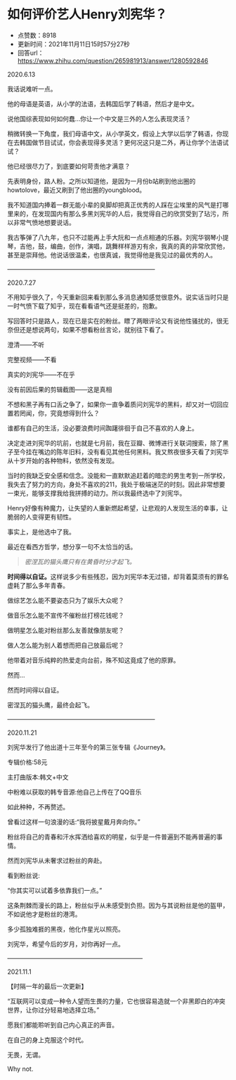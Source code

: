 # 如何评价艺人Henry刘宪华？
- 点赞数：8918
- 更新时间：2021年11月11日15时57分27秒
- 回答url：https://www.zhihu.com/question/265981913/answer/1280592846
<body>
 <p></p>
 <p data-pid="DqWbrdKM">2020.6.13</p>
 <p data-pid="R8K5Ohij">我话说难听一点。</p>
 <p data-pid="ZbX-SIxG">他的母语是英语，从小学的法语，去韩国后学了韩语，然后才是中文。</p>
 <p data-pid="ydefY-di">说他国综表现如何如何蠢…你让一个中文是三外的人怎么表现灵活？</p>
 <p data-pid="23oYeJ6w">稍微转换一下角度，我们母语中文，从小学英文，假设上大学以后学了韩语，你现在去韩国做节目试试，你会表现得多灵活？更何况这只是二外，再让你学个法语试试？</p>
 <p data-pid="f2THmYSz">他已经很尽力了，到底要如何苛责他才满意？</p>
 <p data-pid="3Pcaj1oQ">先表明身份，路人粉。之所以知道他，是因为一月份b站刷到他出圈的howtolove，最近又刷到了他出圈的youngblood。</p>
 <p data-pid="nWHo70vp">我不知道国内捧着一群无能小辈的臭脚却把真正优秀的人踩在尘埃里的风气是打哪里来的，在发现国内有那么多黑刘宪华的人后，我觉得自己的欣赏受到了玷污，所以非常气愤地想要说话。</p>
 <p data-pid="1Tam1Pop">我古筝弹了八九年，也只不过能再上手大阮和一点点相通的乐器。刘宪华钢琴小提琴，吉他，鼓，编曲，创作，演唱，跳舞样样游刃有余，我真的真的非常欣赏他，甚至是崇拜他。他说话很温柔，也很真诚，我觉得他是我见过的最优秀的人。</p>
 <p data-pid="CcBkj-NH">————————————————————————</p>
 <p data-pid="NObwCn2Z">2020.7.27</p>
 <p data-pid="umiEYbdB">不用知乎很久了，今天重新回来看到那么多消息通知感觉很意外。说实话当时只是一时气愤下载了知乎，现在看看语气还是挺差的，抱歉。</p>
 <p data-pid="9HejWLVd">写回答时只是路人，现在已是实在的粉丝。瞟了两眼评论又有说他性骚扰的，很无奈但还是想说两句，如果不想看粉丝言论，就别往下看了。</p>
 <p data-pid="tU8xBT0i">澄清——不听</p>
 <p data-pid="7YCn7WUc">完整视频——不看</p>
 <p data-pid="dT5Nzcnh">真实的刘宪华——不在乎</p>
 <p data-pid="htDaixAo">没有前因后果的剪辑截图——这是真相</p>
 <p data-pid="YzL9-LVX">不想和黑子再有口舌之争了，如果你一直争着质问刘宪华的黑料，却又对一切回应置若罔闻，你，究竟想得到什么？</p>
 <p data-pid="mbFCiq_x">谁都有自己的生活，没必要浪费时间踟躇徘徊于自己不喜欢的人身上。</p>
 <p data-pid="TgJ_B5-O">决定走进刘宪华的坑前，也就是七月前，我在豆瓣、微博进行关联词搜索，除了黑子至今挂在嘴边的陈年旧料，没有看见其他任何黑料。我又熬夜很多天看了刘宪华从十岁开始的各种物料，依然没有发现。</p>
 <p data-pid="j3ErcpwL">当时的我缺乏安全感和信念。没能和一直默默追赶着的暗恋的男生考到一所学校，我失去了努力的方向，身处不喜欢的211，我处于极端迷茫的时刻。因此非常想要一束光，能够支撑我给我拼搏的动力。所以我最终选中了刘宪华。</p>
 <p data-pid="5JSDyi_N">Henry好像有种魔力，让失望的人重新燃起希望，让悲观的人发现生活的幸事，让脆弱的人变得更有韧性。</p>
 <p data-pid="9Sd4hdiP">事实上，是他选中了我。</p>
 <p data-pid="i6hmml_7">最近在看西方哲学，想分享一句不太恰当的话。</p>
 <blockquote data-pid="IPlqyPjj">
  <i>密涅瓦的猫头鹰只有在黄昏时分才起飞。</i>
 </blockquote>
 <p data-pid="dDA_K8Up"><b>时间得以自证。</b>这样说多少有些残忍，因为刘宪华本无过错，却背着莫须有的罪名虚耗了那么多年青春。</p>
 <p data-pid="ytYeOzmg">做综艺怎么能不要姿态只为了娱乐大众呢？</p>
 <p data-pid="1_cgiDjx">做音乐怎么能不宣传不催粉丝打榜花钱呢？</p>
 <p data-pid="wfZu-Cb7">做明星怎么能对粉丝那么友善就像朋友呢？</p>
 <p data-pid="Ucv3Rarq">做人怎么能为别人着想而把自己放最后呢？</p>
 <p data-pid="IT7Rny4H">他带着对音乐纯粹的热爱走向台前，殊不知这竟成了他的原罪。</p>
 <p data-pid="weZTpjHR">然而...</p>
 <p data-pid="Lz7w-mXi">然而时间得以自证。</p>
 <p data-pid="FBb2htb-">密涅瓦的猫头鹰，最终会起飞。</p>
 <p data-pid="LfPDPvyg">————————————————————————</p>
 <p data-pid="kHz4Mk4H">2020.11.21</p>
 <p data-pid="3E9LbAbZ">刘宪华发行了他出道十三年至今的第三张专辑《Journey》。</p>
 <p data-pid="Z5TOlSTE">专辑价格:58元</p>
 <p data-pid="8nPiKBCT">主打曲版本:韩文+中文</p>
 <p data-pid="5-iPn-jb">中粉难以获取的韩专音源:他自己上传在了QQ音乐</p>
 <p data-pid="wXSPp3Sb">如此种种，不再赘述。</p>
 <p data-pid="ChL5d29i">曾看过这样一句浪漫的话:“我将披星戴月奔向你。”</p>
 <p data-pid="j8ZltxLg">粉丝将自己的青春和汗水挥洒给喜欢的明星，似乎是一件普遍到不能再普遍的事情。</p>
 <p data-pid="_J3l90IY">然而刘宪华从未奢求过粉丝的奔赴。</p>
 <p data-pid="GW-IzYIL">看到粉丝说:</p>
 <p data-pid="IMuCpikE">“你其实可以试着多依靠我们一点。”</p>
 <p data-pid="bsm-jQvF">这条荆棘而漫长的路上，粉丝似乎从未感受到负担。因为与其说粉丝是他的盔甲，不如说他才是粉丝的港湾。</p>
 <p data-pid="EFRhkEFs">多少孤独难捱的黑夜，他化作星光以照亮。</p>
 <p data-pid="-2By_UMw">刘宪华，希望今后的岁月，对你再好一点。</p>
 <p data-pid="gEmQYY9f">——————————————————————</p>
 <p data-pid="EC0m1X1g">2021.11.1</p>
 <p data-pid="XUc11qfi">【时隔一年的最后一次更新】</p>
 <p data-pid="a41JjVNA">“互联网可以变成一种令人望而生畏的力量，它也很容易造就一个非黑即白的冲突世界，让你过分轻易地选择立场。”</p>
 <p data-pid="bGJz2prK">愿我们都能聆听到自己内心真正的声音。</p>
 <p data-pid="KSfwjGyL">在自己的身上克服这个时代。</p>
 <p data-pid="89cOzi0T">无畏，无谓。</p>
 <p data-pid="oZW4FEQt">Why not.</p>
</body>